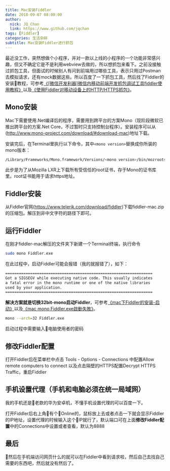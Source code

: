 ```yaml
---
title: Mac安装Fiddler
date: 2018-09-07 08:00:00
author: 
  nick: JQ_Chan
  link: https://www.github.com/jqchan
tags: [Fiddler]
categories: 生活杂碎
subtitle: Mac安装Fiddler进行抓包
---
```

最近没工作，突然想做个小程序，并对一款以上线的小程序的一个功能非常感兴趣，但又不确定它是不是利用webview去做的，所以想抓包来看下。之前没接触过抓包工具，但面试的时候别人有问到前端用过哪些工具，表示只用过Postman去模拟请求，还有mock数据这些。所以百度了一下抓包工具，然后找了Fiddler的安装教程，可参考[《[微信开发利器]微信内移动前端开发抓包调试工具fiddler使用教程》](https://blog.csdn.net/gysea123321/article/details/51209564)以及[《使用Fiddler对移动设备上的HTTP/HTTPS抓包》](https://blog.csdn.net/awker/article/details/39079475)。

## Mono安装
Mac下需要使用.Net编译后的程序，需要用到跨平台的方案Mono（现阶段微软已推出跨平台的方案.Net Core，不过暂时只支持控制台程序）。安装程序可以从(http://www.mono-project.com/download/#download-mac)地址下载。

安装完后，在Terminal里执行以下命令，其中`<mono version>`替换成你所装的mono版本：
``` bash
/Library/Frameworks/Mono.framework/Versions/<mono version>/bin/mozroots --import --sync
```
此步是为了从Mozilla LXR上下载所有受信任的root证书，存于Mono的证书库里。root证书能用于请求https地址。

## Fiddler安装
从Fiddler官网(https://www.telerik.com/download/fiddler)下载fiddler-mac.zip的压缩包。解压到非中文字符的路径下即可。

## 运行Fiddler
在刚才fiddler-mac解压的文件夹下新建一个Terminal终端，执行命令
``` bash
sudo mono Fiddler.exe
```
在此过程中，启动Fiddler可能会报错（我的就报错了），如下：
``` bash
=================================================================
Got a SIGSEGV while executing native code. This usually indicates
a fatal error in the mono runtime or one of the native libraries 
used by your application.
=================================================================
```
**解决方案就是切换32bit-mono启动Fiddler**，可参考[《mac下Fiddler的安装-启动》](https://yq.aliyun.com/articles/443107)以及[《mac mono Fiddler.exe啟動失敗》](https://hk.saowen.com/a/8a726de5a45fb20a2591440689eb0509115eccdfd2d8de01072d3f11f4f21652?spm=a2c4e.11153940.blogcont443107.10.10a96998hWxqfu)。
``` bash
mono --arch=32 Fiddler.exe
```
启动过程中需要输入电脑使用者的密码

## 修改Fiddler配置
打开Fiddler后在菜单栏中点击 Tools - Options - Connections 中配置Allow remote computers to connect 以及点击隔壁的HTTPS配置Decrypt HTTPS Traffic，重启Fiddler

## 手机设置代理（手机和电脑必须在统一局域网）
我的手机还是老款的华为安卓机，不懂手机设置代理的可以百度一下。

打开Fiddler后右上角有个Online的，鼠标放上去或者点击一下就会显示Fiddler的IP地址，设置代理的时候输入这个IP就行了，默认端口可在上面**修改Fiddler配置**中的Connections中设置或者查看，默认为8888

## 最后
然后在手机端访问网页什么的就可以在Fiddler中看到请求啦，然后自己去找自己需要的东西吧，然后就没有然后了。
